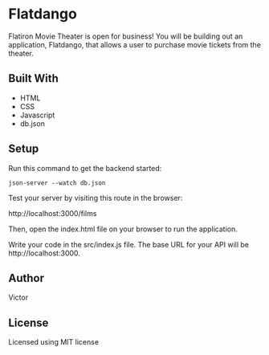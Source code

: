 # Flatdango
Flatiron Movie Theater is open for business! You will be building out an application, Flatdango, that allows a user to purchase movie tickets from the theater.

## Built With

- HTML
- CSS
- Javascript
- db.json

## Setup
Run this command to get the backend started:

    json-server --watch db.json

Test your server by visiting this route in the browser:
 
   http://localhost:3000/films

Then, open the index.html file on your browser to run the application.

Write your code in the src/index.js file. The base URL for your API will be
   http://localhost:3000.

## Author
Victor

## License
 Licensed using MIT license